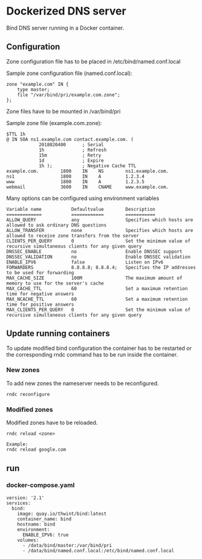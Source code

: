 # Dockerized DNS server
Bind DNS server running in a Docker container. 
## Configuration
Zone configuration file has to be placed in /etc/bind/named.conf.local

Sample zone configuration file (named.conf.local):

    zone "example.com" IN {
	    type master;
	    file "/var/bind/pri/example.com.zone";
    };

Zone files have to be mounted in /var/bind/pri

Sample zone file (example.com.zone):

    $TTL 1h
    @ IN SOA ns1.example.com contact.example.com. (
                2018020400      ; Serial
                1h              ; Refresh
                15m             ; Retry
                1d              ; Expire
                1h );           ; Negative Cache TTL
    example.com.        1800    IN    NS        ns1.example.com.
    ns1                 1800    IN    A         1.2.3.4
    www                 1800    IN    A         1.2.3.5
    webmail             3600    IN    CNAME     www.example.com.

Many options can be configured using environment variables

    Variable name           Defaultvalue        Description
    =============           ============        ===========
    ALLOW_QUERY             any                 Specifies which hosts are allowed to ask ordinary DNS questions
    ALLOW_TRANSFER          none                Specifies which hosts are allowed to receive zone transfers from the server
    CLIENTS_PER_QUERY       0                   Set the minimum value of recursive simultaneous clients for any given query
    DNSSEC_ENABLE           no                  Enable DNSSEC support
    DNSSEC_VALIDATION       no                  Enable DNSSEC validation
    ENABLE_IPV6             false               Listen on IPv6
    FORWARDERS              8.8.8.8; 8.8.8.4;   Specifies the IP addresses to be used for forwarding
    MAX_CACHE_SIZE          100M                The maximum amount of memory to use for the server's cache
    MAX_CACHE_TTL           60                  Set a maximum retention time for negative answers
    MAX_NCACHE_TTL          60                  Set a maximum retention time for positive answers
    MAX_CLIENTS_PER_QUERY   0                   Set the minimum value of recursive simultaneous clients for any given query

## Update running containers
To update modified bind configuration the container has to be restarted or the corresponding rndc command has to be run 
inside the container. 
### New zones
To add new zones the nameserver needs to be reconfigured.

    rndc reconfigure

### Modified zones
Modified zones have to be reloaded. 

    rndc reload <zone>
    
    Example:
    rndc reload google.com

## run
### docker-compose.yaml
    version: '2.1'
    services:
      bind:
        image: quay.io/thwint/bind:latest
        container_name: bind
        hostname: bind
        environment:
          ENABLE_IPV6: true
        volumes:
          - /data/bind/master:/var/bind/pri
          - /data/bind/named.conf.local:/etc/bind/named.conf.local
